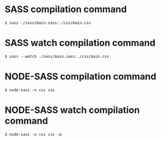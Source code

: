 # SASS compilation command
    $ sass ./sass/main.sass:./css/main.css

# SASS watch compilation command
    $ sass --watch ./sass/main.sass:./css/main.css

# NODE-SASS compilation command
    $ node-sass -o css css

# NODE-SASS watch compilation command
    $ node-sass -o css css -w
